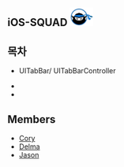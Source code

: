 ## iOS-SQUAD <img src="https://github.com/corykim0829/iOS-squad/blob/master/Images/codesquad.png?raw=true" width="48px">

## 목차

- UITabBar/ UITabBarController

- 
- 

## Members

- [Cory](https://github.com/corykim0829)
- [Delma](https://github.com/delmaSong)
- [Jason](https://github.com/ehgud0670)